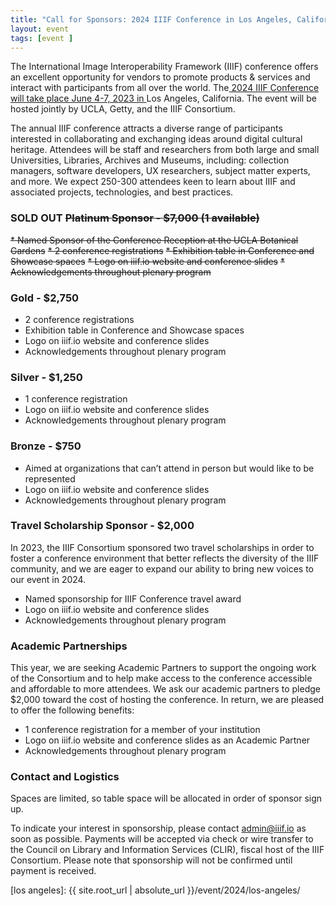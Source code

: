 ```yaml
---
title: "Call for Sponsors: 2024 IIIF Conference in Los Angeles, California"
layout: event
tags: [event ]
---
```



The International Image Interoperability Framework (IIIF) conference offers an excellent opportunity for vendors to promote products & services and interact with participants from all over the world. The[ 2024 IIIF Conference will take place June 4-7, 2023 in ](https://iiif.io/event/2024/los-angeles)Los Angeles, California. The event will be hosted jointly by UCLA, Getty, and the IIIF Consortium.

The annual IIIF conference attracts a diverse range of participants interested in collaborating and exchanging ideas around digital cultural heritage. Attendees will be staff and researchers from both large and small Universities, Libraries, Archives and Museums, including: collection managers, software developers, UX researchers, subject matter experts, and more. We expect 250-300 attendees keen to learn about IIIF and associated projects, technologies, and best practices.


### **SOLD OUT  ~~Platinum Sponsor - $7,000 (1 available)~~**

~~* Named Sponsor of the Conference Reception at the UCLA Botanical Gardens~~
~~* 2 conference registrations~~
~~* Exhibition table in Conference and Showcase spaces~~
~~* Logo on iiif.io website and conference slides~~
~~* Acknowledgements throughout plenary program~~


### **Gold - $2,750**

* 2 conference registrations
* Exhibition table in Conference and Showcase spaces
* Logo on iiif.io website and conference slides
* Acknowledgements throughout plenary program


### **Silver - $1,250**

* 1 conference registration
* Logo on iiif.io website and conference slides
* Acknowledgements throughout plenary program


### **Bronze - $750**

* Aimed at organizations that can’t attend in person but would like to be represented
* Logo on iiif.io website and conference slides
* Acknowledgements throughout plenary program


### **Travel Scholarship Sponsor - $2,000**

In 2023, the IIIF Consortium sponsored two travel scholarships in order to foster a conference environment that better reflects the diversity of the IIIF community, and we are eager to expand our ability to bring new voices to our event in 2024.

* Named sponsorship for IIIF Conference travel award
* Logo on iiif.io website and conference slides
* Acknowledgements throughout plenary program


### **Academic Partnerships**

This year, we are seeking Academic Partners to support the ongoing work of the Consortium and to help make access to the conference accessible and affordable to more attendees. We ask our academic partners to pledge $2,000 toward the cost of hosting the conference. In return, we are pleased to offer the following benefits: 

* 1 conference registration for a member of your institution
* Logo on iiif.io website and conference slides as an Academic Partner
* Acknowledgements throughout plenary program


### **Contact and Logistics**

Spaces are limited, so table space will be allocated in order of sponsor sign up.

To indicate your interest in sponsorship, please contact admin@iiif.io as soon as possible. Payments will be accepted via check or wire transfer to the Council on Library and Information Services (CLIR), fiscal host of the IIIF Consortium. Please note that sponsorship will not be confirmed until payment is received.

[los angeles]:  {{ site.root_url | absolute_url }}/event/2024/los-angeles/